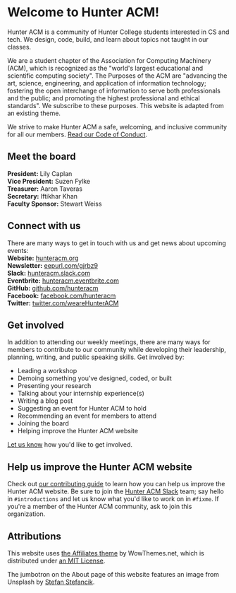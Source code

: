 # Welcome to Hunter ACM!

Hunter ACM is a community of Hunter College students interested in CS and tech. We design, code, build, and learn about topics not taught in our classes.

We are a student chapter of the Association for Computing Machinery (ACM), which is recognized as the "world's largest educational and scientific computing society". The Purposes of the ACM are "advancing the art, science, engineering, and application of information technology; fostering the open interchange of information to serve both professionals and the public; and promoting the highest professional and ethical standards". We subscribe to these purposes.
This website is adapted from an existing theme.

We strive to make Hunter ACM a safe, welcoming, and inclusive community for all our members. [Read our Code of Conduct](https://www.hunteracm.org/codeofconduct).

## Meet the board
**President:** Lily Caplan <br />
**Vice President:** Suzen Fylke <br />
**Treasurer:** Aaron Taveras <br />
**Secretary:** Iftikhar Khan <br />
**Faculty Sponsor:** Stewart Weiss

## Connect with us
There are many ways to get in touch with us and get news about upcoming events: <br />
**Website:** [hunteracm.org](https://www.hunteracm.org/) <br />
**Newsletter:** [eepurl.com/gjrbz9](https://acm.us14.list-manage.com/subscribe?u=40574f669e2894fb2eb79e2b6&id=d40cd1198a) <br />
**Slack:** [hunteracm.slack.com](https://hunteracm.slack.com/) <br />
**Eventbrite:** [hunteracm.eventbrite.com](https://www.eventbrite.com/o/hunter-acm-19855593997) <br />
**GitHub:** [github.com/hunteracm](https://github.com/hunteracm) <br />
**Facebook:** [facebook.com/hunteracm](https://www.facebook.com/hunteracm/) <br />
**Twitter:** [twitter.com/weareHunterACM](https://twitter.com/weareHunterACM) <br />

## Get involved
In addition to attending our weekly meetings, there are many ways for members to contribute to our community while developing their leadership, planning, writing, and public speaking skills. Get involved by:
- Leading a workshop
- Demoing something you've designed, coded, or built
- Presenting your research
- Talking about your internship experience(s)
- Writing a blog post
- Suggesting an event for Hunter ACM to hold
- Recommending an event for members to attend
- Joining the board
- Helping improve the Hunter ACM website

[Let us know](https://www.hunteracm.org/contact) how you'd like to get involved.

## Help us improve the Hunter ACM website
Check out [our contributing guide](https://github.com/hunteracm/hunteracm.github.io/edit/master/.github/CONTRIBUTING.md) to learn how you can help us improve the Hunter ACM website. Be sure to join the [Hunter ACM Slack](https://hunteracm.slack.com/) team; say hello in `#introductions` and let us know what you'd like to work on in `#fixme`. If you're a member of the Hunter ACM community, ask to join this organization.

## Attributions
This website uses [the Affiliates theme](https://github.com/wowthemesnet/affiliates-jekyll-theme) by WowThemes.net, which is distributed under [an MIT License](https://github.com/wowthemesnet/affiliates-jekyll-theme/blob/master/LICENSE.txt).

The jumbotron on the About page of this website features an image from Unsplash by [Stefan Stefancik](https://unsplash.com/@cikstefan).

